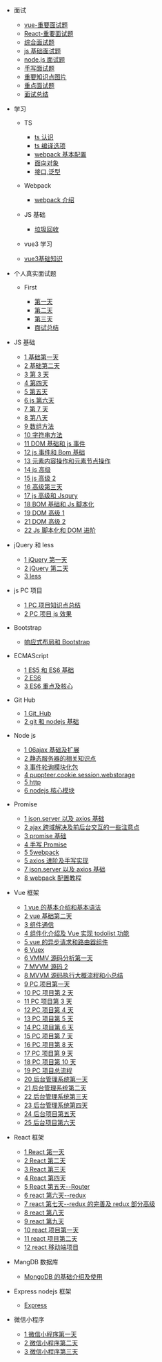 <!-- docs/_sidebar.md -->
<!-- 侧边栏配置,相当于设置对应的路径,侧边栏就会进行显示 -->

<!-- -[首页](zh-cn/)

&nbsp;&nbsp;&nbsp; # [首页](zh-cn/)

- **分隔 2：**
<p marginLeft="100px">12321</p>

## Header

- [指南](test1/7.3) -[首页](zh-cn/) -->

- 面试

  - [vue-重要面试题](面试/Vue/vue.md)
  - [React-重要面试题](面试/React/react.md)
  - [综合面试题](面试/综合面试题/js-高级.md)
  - [js 基础面试题](面试/Js基础/js.md)
  - [node.js 面试题](面试/NodeJs/nodejs.md)
  - [手写面试题](面试/笔试手写题/code.md)
  - [重要知识点图片](面试/重要知识点图片/重要图片.md)
  - [重点面试题](面试/重点面试题/重点面试题.md)
  - [面试总结](面试/面试总结/面试总结.md)

- 学习

  - TS

    - [ts 认识](学习/TS/ts认识.md)
    - [ts 编译选项](学习/TS/ts编译选项.md)
    - [webpack 基本配置](学习/TS/webpack基本配置.md)
    - [面向对象](学习/TS/面向对象.md)
    - [接口,泛型](学习/TS/接口,泛型.md)

  - Webpack

    - [webpack 介绍](学习/webpack/webpack介绍.md)

  - JS 基础

    - [垃圾回收](学习/JS基础/垃圾回收.md)

  - vue3 学习

  - [vue3基础知识](学习/vue3/vue3学习.md)

- 个人真实面试题

  - First

    - [第一天](个人真实面试/first/第一天.md)
    - [第二天](个人真实面试/first/第二天.md)
    - [第三天](个人真实面试/first/第三天.md)
    - [面试总结](个人真实面试/first/面试总结.md)

- JS 基础

  - [1 基础第一天](个人笔记/JS/7.1js第一天.md)
  - [2 基础第二天](个人笔记/JS/7.3js基础第二天.md)
  - [3 第 3 天](个人笔记/JS/7.4js第3天.md)
  - [4 第四天](个人笔记/JS/7.6js第四天.md)
  - [5 第五天](个人笔记/JS/7.7js第五天.md)
  - [6 js 第六天](个人笔记/JS/7.8js第六天.md)
  - [7 第 7 天](个人笔记/JS/7.10js第7天.md)
  - [8 第八天](个人笔记/JS/7.11js第八天.md)
  - [9 数组方法](个人笔记/JS/数组方法.md)
  - [10 字符串方法](个人笔记/JS/字符串方法.md)
  - [11 DOM 基础和 js 事件](个人笔记/JS/10DOM基础和js事件.md)
  - [12 js 事件和 Bom 基础](个人笔记/JS/12js事件和bom基础.md)
  - [13 元素内容操作和元素节点操作](个人笔记/JS/15元素内容操作和元素节点操作.md)
  - [14 js 高级](个人笔记/JS/18js高级.md)
  - [15 js 高级 2](个人笔记/JS/19js高级2.md)
  - [16 高级第三天](个人笔记/JS/20js高级第三天.md)
  - [17 js 高级和 Jsqury](个人笔记/JS/21js高级和Jsqury.md)
  - [18 BOM 基础和 Js 脚本化](个人笔记/JS/BOM基础和js脚本化.md)
  - [19 DOM 高级 1](个人笔记/JS/DOM1高级.md)
  - [21 DOM 高级 2](个人笔记/JS/DOM2高级.md)
  - [22 Js 脚本化和 DOM 进阶](个人笔记/JS/js脚本化和DOM进阶.md)

- jQuery 和 less

  - [1 jQuery 第一天](个人笔记/jQuery和less/22jQuery第一天.md)
  - [2 jQuery 第二天](个人笔记/jQuery和less/23jQuary第二天.md)
  - [3 less](个人笔记/jQuery和less/24less.md)

- js PC 项目

  - [1 PC 项目知识点总结](个人笔记/PC_Project/知识点总结.md)
  - [2 PC 项目 js 效果](个人笔记/PC_Project/PC项目js效果.md)

- Bootstrap

  - [ 响应式布局和 Bootstrap](个人笔记/Bootstrap/响应式布局和Bootstrap.md)

- ECMAScript

  - [1 ES5 和 ES6 基础](个人笔记/ES5和ES6/ES5和ES6基础.md)
  - [2 ES6](个人笔记/ES5和ES6/ES6.md)
  - [3 ES6 重点及核心](个人笔记/ES5和ES6/ES6重点及核心.md)

- Git Hub

  - [1 Git_Hub](个人笔记/Git_Hub/git.md)
  - [2 git 和 nodejs 基础](个人笔记/Git_Hub/git和nodejs基础.md)

- Node js

  - [1 06ajax 基础及扩展](个人笔记/nodeJs/06ajax基础及扩展.md)
  - [2 静态服务器的相关知识点](个人笔记/nodeJs/静态服务器的相关知识点.md)
  - [3 事件轮询模块化包](个人笔记/nodeJs/事件轮询模块化包.md)
  - [4 puppteer.cookie.session.webstorage](个人笔记/nodeJs/puppteer.cookie.session.webstorage.md)
  - [5 http](个人笔记/nodeJs/http.md)
  - [6 nodejs 核心模块](个人笔记/nodeJs/nodejs核心模块.md)

- Promise

  - [1 json.server 以及 axios 基础](个人笔记/Promise/json.server以及axios基础.md)
  - [2 ajax 跨域解决及前后台交互的一些注意点](个人笔记/Promise/2.ajax跨域解决及前后台交互的一些注意点.md)
  - [3 promise 基础](个人笔记/Promise/3.promise基础.md)
  - [4 手写 Promise](个人笔记/Promise/4.手写Promise.md)
  - [5 5webpack](个人笔记/Promise/5webpack.md)
  - [5 axios 进阶及手写实现](个人笔记/Promise/axios进阶及手写实现.md)
  - [7 json.server 以及 axios 基础](个人笔记/Promise/json.server以及axios基础.md)
  - [8 webpack 配置教程](个人笔记/Promise/webpack配置教程.md)

- Vue 框架

  - [1 vue 的基本介绍和基本语法](个人笔记/Vue/1.vue的基本介绍和基本语法.md)
  - [2 vue 基础第二天](个人笔记/Vue/vue基础第二天.md)
  - [3 组件通信](个人笔记/Vue/组件通信.md)
  - [4 组件化介绍及 Vue 实现 todolist 功能](个人笔记/Vue/组件化介绍及Vue实现todolist功能.md)
  - [5 vue 的异步请求和路由器组件](个人笔记/Vue/vue的异步请求和路由器组件.md)
  - [6 Vuex](个人笔记/Vue/Vuex.md)
  - [6 VMMV 源码分析第一天](个人笔记/Vue/VMMV源码分析第一天.md)
  - [7 MVVM 源码 2](个人笔记/Vue/MVVM源码2.md)
  - [8 MVVM 源码执行大概流程和小总结](个人笔记/Vue/MVVM源码执行大概流程和小总结.md)
  - [9 PC 项目第一天](个人笔记/Vue/9PC项目第一天.md)
  - [10 PC 项目第 2 天](个人笔记/Vue/PC项目第2天.md)
  - [11 PC 项目第 3 天](个人笔记/Vue/PC项目第3天.md)
  - [12 PC 项目第 4 天](个人笔记/Vue/PC项目第4天.md)
  - [13 PC 项目第 5 天](个人笔记/Vue/13PC项目第5天.md)
  - [14 PC 项目第 6 天](个人笔记/Vue/14PC项目第6天.md)
  - [15 PC 项目第 7 天](个人笔记/Vue/PC项目第7天.md)
  - [16 PC 项目第 8 天](个人笔记/Vue/16PC项目第8天.md)
  - [17 PC 项目第 9 天](个人笔记/Vue/17PC项目第9天.md)
  - [18 PC 项目第 10 天](个人笔记/Vue/18PC项目第10天.md)
  - [19 PC 项目总流程](个人笔记/Vue/PC项目流程.md)
  - [20 后台管理系统第一天](个人笔记/Vue/19后台管理系统第一天.md)
  - [21 后台管理系统第二天](个人笔记/Vue/20后台管理系统第二天.md)
  - [22 后台管理系统第三天](个人笔记/Vue/21.后台管理系统第三天.md)
  - [23 后台管理系统第四天](个人笔记/Vue/22后台管理系统第四天.md)
  - [24 后台项目第五天](个人笔记/Vue/23后台项目第五天.md)
  - [25 后台项目第六天](个人笔记/Vue/24后台项目第六天.md)

- React 框架

  - [1 React 第一天](个人笔记/React/1React第一天.md)
  - [2 React 第二天](个人笔记/React/2React第二天.md)
  - [3 React 第三天](个人笔记/React/3React第三天.md)
  - [4 React 第四天](个人笔记/React/4React第四天.md)
  - [5 React 第五天--Router](<个人笔记/React/5React第5天(Router).md>)
  - [6 react 第六天--redux](<个人笔记/React/6react第六天(redux).md>)
  - [7 react 第七天--redux 的完善及 redux 部分高级](<个人笔记/React/7react第七天(redux的完善及redux部分高级).md>)
  - [8 react 第八天](个人笔记/React/8react第八天.md)
  - [9 react 第九天](个人笔记/React/9react第九天.md)
  - [10 react 项目第一天](个人笔记/React/10react项目第一天.md)
  - [11 react 项目第二天](个人笔记/React/11react项目第二天.md)
  - [12 react 移动端项目](个人笔记/React/12react移动端项目.md)

- MangDB 数据库

  - [MongoDB 的基础介绍及使用](个人笔记/MangDb/1MongoDB的基础介绍及使用.md)

- Express nodejs 框架

  - [Express](个人笔记/Express/Express.md)

- 微信小程序

  - [1 微信小程序第一天](个人笔记/微信小程序/1微信小程序第一天.md)
  - [2 微信小程序第二天](个人笔记/微信小程序/2微信小程序第二天.md)
  - [3 微信小程序第三天](个人笔记/微信小程序/3微信小程序项目.md)
  <!-- 🐮 -->
